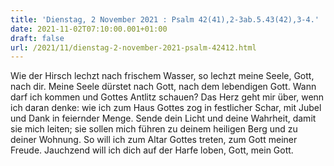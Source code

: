 ```yaml
---
title: 'Dienstag, 2 November 2021 : Psalm 42(41),2-3ab.5.43(42),3-4.'
date: 2021-11-02T07:10:00.001+01:00
draft: false
url: /2021/11/dienstag-2-november-2021-psalm-42412.html
---
```


Wie der Hirsch lechzt nach frischem Wasser, so lechzt meine Seele, Gott, nach dir. Meine Seele dürstet nach Gott, nach dem lebendigen Gott. Wann darf ich kommen und Gottes Antlitz schauen? Das Herz geht mir über, wenn ich daran denke: wie ich zum Haus Gottes zog in festlicher Schar, mit Jubel und Dank in feiernder Menge. Sende dein Licht und deine Wahrheit, damit sie mich leiten; sie sollen mich führen zu deinem heiligen Berg und zu deiner Wohnung. So will ich zum Altar Gottes treten, zum Gott meiner Freude. Jauchzend will ich dich auf der Harfe loben, Gott, mein Gott.